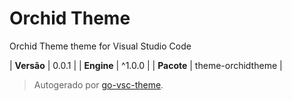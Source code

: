# Orchid Theme

Orchid Theme theme for Visual Studio Code

| **Versão** | 0.0.1 |
| **Engine** | ^1.0.0 |
| **Pacote** | theme-orchidtheme |

> Autogerado por [go-vsc-theme](https://github.com/natalbu/go-vsc-theme).
